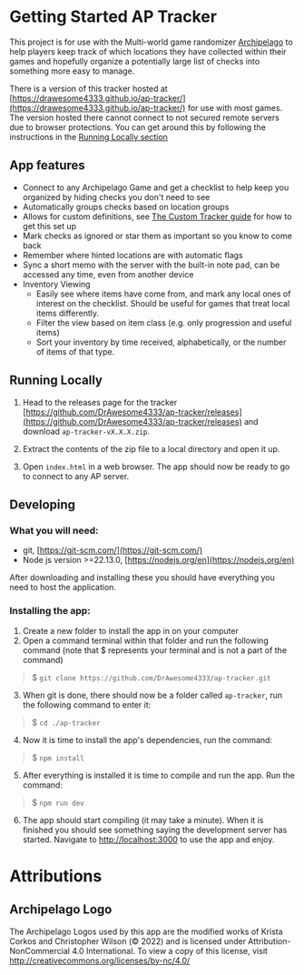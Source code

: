 # Getting Started AP Tracker

This project is for use with the Multi-world game randomizer [Archipelago](https://archipelago.gg) to help players keep track of which locations they have collected within their games and hopefully organize a potentially large list of checks into something more easy to manage.

There is a version of this tracker hosted at [https://drawesome4333.github.io/ap-tracker/](https://drawesome4333.github.io/ap-tracker/) for use with most games. The version hosted there cannot connect to not secured remote servers due to browser protections. You can get around this by following the instructions in the [Running Locally section](#running-locally)

## App features
- Connect to any Archipelago Game and get a checklist to help keep you organized by hiding checks you don't need to see
- Automatically groups checks based on location groups
- Allows for custom definitions, see [The Custom Tracker guide](./docs/customTrackers.md) for how to get this set up
- Mark checks as ignored or star them as important so you know to come back
- Remember where hinted locations are with automatic flags
- Sync a short memo with the server with the built-in note pad, can be accessed any time, even from another device
- Inventory Viewing
    - Easily see where items have come from, and mark any local ones of interest on the checklist. Should be useful for games that treat local items differently.
    - Filter the view based on item class (e.g. only progression and useful items)
    - Sort your inventory by time received, alphabetically, or the number of items of that type.

## Running Locally
1. Head to the releases page for the tracker [https://github.com/DrAwesome4333/ap-tracker/releases](https://github.com/DrAwesome4333/ap-tracker/releases) and download `ap-tracker-vX.X.X.zip`.

2. Extract the contents of the zip file to a local directory and open it up.

3. Open `index.html` in a web browser. The app should now be ready to go to connect to any AP server.

## Developing

### What you will need:
 - git, [https://git-scm.com/](https://git-scm.com/)
 - Node js version >=22.13.0, [https://nodejs.org/en](https://nodejs.org/en)

After downloading and installing these you should have everything you need to host the application.

### Installing the app:

1. Create a new folder to install the app in on your computer
2. Open a command terminal within that folder and run the following command (note that $ represents your terminal and is not a part of the command)
> $ `git clone https://github.com/DrAwesome4333/ap-tracker.git`
3. When git is done, there should now be a folder called `ap-tracker`, run the following command to enter it:
> $ `cd ./ap-tracker`
4. Now it is time to install the app's dependencies, run the command:
> $ `npm install`
5. After everything is installed it is time to compile and run the app. Run the command:
> $ `npm run dev`
6. The app should start compiling (it may take a minute). When it is finished you should see something saying the development server has started. Navigate to [http://localhost:3000](http://localhost:3000) to use the app and enjoy.


# Attributions

## Archipelago Logo
The Archipelago Logos used by this app are the modified works of Krista Corkos and Christopher Wilson (© 2022) and is licensed under Attribution-NonCommercial 4.0 International. To view a copy of this license, visit http://creativecommons.org/licenses/by-nc/4.0/